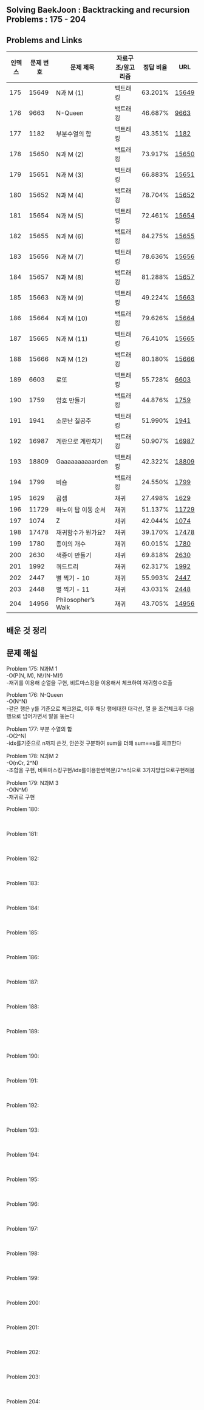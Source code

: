 ## Solving BaekJoon : Backtracking and recursion Problems : 175 - 204
## Problems and Links

| 인덱스 | 문제 번호 | 문제 제목             | 자료구조/알고리즘   | 정답 비율 | URL                                      |
| ------ | -------- | ------------------- | ---------------- | --------- | --------------------------------------- |
| 175    | 15649    | N과 M (1)           | 백트래킹          | 63.201%   | [15649](https://www.acmicpc.net/problem/15649) |
| 176    | 9663     | N-Queen             | 백트래킹          | 46.687%   | [9663](https://www.acmicpc.net/problem/9663) |
| 177    | 1182     | 부분수열의 합        | 백트래킹          | 43.351%   | [1182](https://www.acmicpc.net/problem/1182) |
| 178    | 15650    | N과 M (2)           | 백트래킹          | 73.917%   | [15650](https://www.acmicpc.net/problem/15650) |
| 179    | 15651    | N과 M (3)           | 백트래킹          | 66.883%   | [15651](https://www.acmicpc.net/problem/15651) |
| 180    | 15652    | N과 M (4)           | 백트래킹          | 78.704%   | [15652](https://www.acmicpc.net/problem/15652) |
| 181    | 15654    | N과 M (5)           | 백트래킹          | 72.461%   | [15654](https://www.acmicpc.net/problem/15654) |
| 182    | 15655    | N과 M (6)           | 백트래킹          | 84.275%   | [15655](https://www.acmicpc.net/problem/15655) |
| 183    | 15656    | N과 M (7)           | 백트래킹          | 78.636%   | [15656](https://www.acmicpc.net/problem/15656) |
| 184    | 15657    | N과 M (8)           | 백트래킹          | 81.288%   | [15657](https://www.acmicpc.net/problem/15657) |
| 185    | 15663    | N과 M (9)           | 백트래킹          | 49.224%   | [15663](https://www.acmicpc.net/problem/15663) |
| 186    | 15664    | N과 M (10)          | 백트래킹          | 79.626%   | [15664](https://www.acmicpc.net/problem/15664) |
| 187    | 15665    | N과 M (11)          | 백트래킹          | 76.410%   | [15665](https://www.acmicpc.net/problem/15665) |
| 188    | 15666    | N과 M (12)          | 백트래킹          | 80.180%   | [15666](https://www.acmicpc.net/problem/15666) |
| 189    | 6603     | 로또                | 백트래킹          | 55.728%   | [6603](https://www.acmicpc.net/problem/6603) |
| 190    | 1759     | 암호 만들기          | 백트래킹          | 44.876%   | [1759](https://www.acmicpc.net/problem/1759) |
| 191    | 1941     | 소문난 칠공주        | 백트래킹          | 51.990%   | [1941](https://www.acmicpc.net/problem/1941) |
| 192    | 16987    | 계란으로 계란치기     | 백트래킹          | 50.907%   | [16987](https://www.acmicpc.net/problem/16987) |
| 193    | 18809    | Gaaaaaaaaaarden      | 백트래킹          | 42.322%   | [18809](https://www.acmicpc.net/problem/18809) |
| 194    | 1799     | 비숍                | 백트래킹          | 24.550%   | [1799](https://www.acmicpc.net/problem/1799) |
| 195    | 1629     | 곱셈                | 재귀              | 27.498%   | [1629](https://www.acmicpc.net/problem/1629) |
| 196    | 11729    | 하노이 탑 이동 순서   | 재귀              | 51.137%   | [11729](https://www.acmicpc.net/problem/11729) |
| 197    | 1074     | Z                   | 재귀              | 42.044%   | [1074](https://www.acmicpc.net/problem/1074) |
| 198    | 17478    | 재귀함수가 뭔가요?    | 재귀              | 39.170%   | [17478](https://www.acmicpc.net/problem/17478) |
| 199    | 1780     | 종이의 개수          | 재귀              | 60.015%   | [1780](https://www.acmicpc.net/problem/1780) |
| 200    | 2630     | 색종이 만들기         | 재귀              | 69.818%   | [2630](https://www.acmicpc.net/problem/2630) |
| 201    | 1992     | 쿼드트리             | 재귀              | 62.317%   | [1992](https://www.acmicpc.net/problem/1992) |
| 202    | 2447     | 별 찍기 - 10         | 재귀              | 55.993%   | [2447](https://www.acmicpc.net/problem/2447) |
| 203    | 2448     | 별 찍기 - 11         | 재귀              | 43.031%   | [2448](https://www.acmicpc.net/problem/2448) |
| 204    | 14956    | Philosopher’s Walk   | 재귀              | 43.705%   | [14956](https://www.acmicpc.net/problem/14956) |
## 배운 것 정리 
  

## 문제 해설 
Problem 175: N과M 1 <br>
-O(P(N, M), N!/(N-M)!)<br>
-재귀를 이용해 순열을 구현, 비트마스킹을 이용해서 체크하여 재귀함수호출<br>

Problem 176: N-Queen<br>
-O(N^N)<br>
-같은 행은 y를 기준으로 체크완료, 이후 해당 행에대한 대각선, 열 을 조건체크후 다음행으로 넘어가면서 말을 놓는다<br>

Problem 177: 부분 수열의 합<br>
-O(2^N)<br>
-idx를기준으로 n까지 쓴것, 안쓴것 구분하여 sum을 더해 sum==s를 체크한다<br>

Problem 178: N과M 2<br>
-O(nCr, 2^N)<br>
-조합을 구현, 비트마스킹구현/idx를이용한반복문/2^n식으로 3가지방법으로구현해봄<br>

Problem 179: N과M 3<br>
-O(N^M)<br>
-재귀로 구현<br>

Problem 180: <br><br><br>

Problem 181: <br><br><br>

Problem 182: <br><br><br>

Problem 183: <br><br><br>

Problem 184: <br><br><br>

Problem 185: <br><br><br>

Problem 186: <br><br><br>

Problem 187: <br><br><br>

Problem 188: <br><br><br>

Problem 189: <br><br><br>

Problem 190: <br><br><br>

Problem 191: <br><br><br>

Problem 192: <br><br><br>

Problem 193: <br><br><br>

Problem 194: <br><br><br>

Problem 195: <br><br><br>

Problem 196: <br><br><br>

Problem 197: <br><br><br>

Problem 198: <br><br><br>

Problem 199: <br><br><br>

Problem 200: <br><br><br>

Problem 201: <br><br><br>

Problem 202: <br><br><br>

Problem 203: <br><br><br>

Problem 204: <br><br><br>



 
